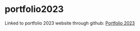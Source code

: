 # portfolio2023

Linked to portfolio 2023 website through github: [Portfolio 2023](https://danielcacatian.github.io/portfolio2023/)
